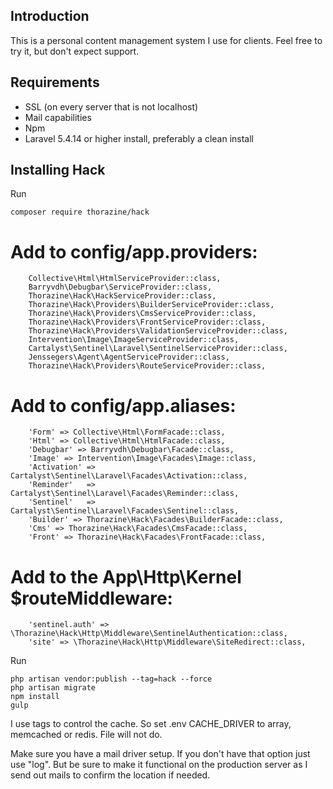## Introduction
This is a personal content management system I use for clients.
Feel free to try it, but don't expect support. 


## Requirements

- SSL (on every server that is not localhost)
- Mail capabilities
- Npm
- Laravel 5.4.14 or higher install, preferably a clean install


## Installing Hack

Run
```
composer require thorazine/hack
```

# Add to config/app.providers:

    	Collective\Html\HtmlServiceProvider::class,
        Barryvdh\Debugbar\ServiceProvider::class,
    	Thorazine\Hack\HackServiceProvider::class,
        Thorazine\Hack\Providers\BuilderServiceProvider::class,
        Thorazine\Hack\Providers\CmsServiceProvider::class,
        Thorazine\Hack\Providers\FrontServiceProvider::class,
        Thorazine\Hack\Providers\ValidationServiceProvider::class,
        Intervention\Image\ImageServiceProvider::class,
        Cartalyst\Sentinel\Laravel\SentinelServiceProvider::class,
        Jenssegers\Agent\AgentServiceProvider::class,
        Thorazine\Hack\Providers\RouteServiceProvider::class,

# Add to config/app.aliases:

    	'Form' => Collective\Html\FormFacade::class,
        'Html' => Collective\Html\HtmlFacade::class,
        'Debugbar' => Barryvdh\Debugbar\Facade::class,
        'Image' => Intervention\Image\Facades\Image::class,
        'Activation' => Cartalyst\Sentinel\Laravel\Facades\Activation::class,
        'Reminder'   => Cartalyst\Sentinel\Laravel\Facades\Reminder::class,
        'Sentinel'   => Cartalyst\Sentinel\Laravel\Facades\Sentinel::class,
        'Builder' => Thorazine\Hack\Facades\BuilderFacade::class,
        'Cms' => Thorazine\Hack\Facades\CmsFacade::class,
        'Front' => Thorazine\Hack\Facades\FrontFacade::class,

# Add to the App\Http\Kernel $routeMiddleware:

        'sentinel.auth' => \Thorazine\Hack\Http\Middleware\SentinelAuthentication::class,
        'site' => \Thorazine\Hack\Http\Middleware\SiteRedirect::class,


Run
```
php artisan vendor:publish --tag=hack --force
php artisan migrate
npm install
gulp
```

I use tags to control the cache. So set .env CACHE_DRIVER to array, memcached or redis. File will not do.

Make sure you have a mail driver setup. If you don't have that option just use "log". But be sure to make it functional on the production server as I send out mails to confirm the location if needed.